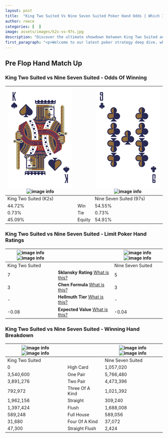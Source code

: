 ```yaml
---
layout: post
title:  "King Two Suited Vs Nine Seven Suited Poker Hand Odds | Which Is The Better Hand In Poker? A Complete Guide"
author: reece
categories: [  ]
image: assets/images/k2s-vs-97s.jpg
description: "Discover the ultimate showdown between King Two Suited and Nine Seven Suited in poker! Uncover the odds, strategies, and scenarios where one hand triumphs over the other. Get ready to up your poker game with this thrilling analysis."
first_paragraph: "<p>Welcome to our latest poker strategy deep dive, where we're pitting two distinct hands against each other in a high-stakes showdown: King Two Suited vs Nine Seven Suited.</p><p>In the dynamic world of poker, every decision counts, and knowing which hand holds the upper hand is key to your success at the table.</p><p>In this article, we'll dissect these two hands, explore the scenarios where one dominates the other, and equip you with the knowledge to make strategic choices that can tip the odds in your favor.</p><p>Get ready to unravel the intriguing dynamics of these poker hands and elevate your game to new heights.</p>"
---
```




[comment]: # (sp0)

## Pre Flop Hand Match Up

<div class="table hand-ratings" markdown="1"> 



### King Two Suited vs Nine Seven Suited - Odds Of Winning


    
| ![image info](assets/images/hand1/k.png) ![image info](assets/images/hand1/2s.png) |  | ![image info](assets/images/hand2/9.png) ![image info](assets/images/hand2/7s.png) |
| -------- | -------- | -------- |
| King Two Suited (K2s) |  | Nine Seven Suited (97s) |
| 44.72% | Win | 54.55% |
| 0.73% | Tie | 0.73% |
| 45.09% | Equity | 54.91% |




[comment]: # (sp1)



### King Two Suited vs Nine Seven Suited - Limit Poker Hand Ratings


    
| ![image info](https://www.riverpairs.com/assets/images/hand1/k.png) ![image info](https://www.riverpairs.com/assets/images/hand1/2s.png) |  | ![image info](https://www.riverpairs.com/assets/images/hand2/9.png) ![image info](https://www.riverpairs.com/assets/images/hand2/7s.png) |
| -------- | -------- | -------- |
| King Two Suited |  | Nine Seven Suited |
| 7 | **Sklansky Rating** [What is this?](/sklansky-rating-explained) | 5 |
| 3 | **Chen Formula** [What is this?](/chen-formula-explained) | 3 |
| - | **Hellmuth Tier** [What is this?](/Hellmuth-tier-explained) | - |
| -0.08 | **Expected Value** [What is this?](/expected-value-explained) | -0.04 |




[comment]: # (sp2)



### King Two Suited vs Nine Seven Suited - Winning Hand Breakdown


    
| ![image info](https://www.riverpairs.com/assets/images/hand1/k.png) ![image info](https://www.riverpairs.com/assets/images/hand1/2s.png) |  | ![image info](https://www.riverpairs.com/assets/images/hand2/9.png) ![image info](https://www.riverpairs.com/assets/images/hand2/7s.png) |
| -------- | -------- | -------- |
| King Two Suited |  | Nine Seven Suited |
| 0 | High Card | 1,057,020 |
| 3,540,600 | One Pair | 5,766,480 |
| 3,891,276 | Two Pair | 4,473,396 |
| 792,972 | Three Of A Kind | 1,021,392 |
| 1,962,156 | Straight | 309,240 |
| 1,397,424 | Flush | 1,688,008 |
| 589,248 | Full House | 589,056 |
| 31,680 | Four Of A Kind | 37,072 |
| 47,300 | Straight Flush | 2,424 |




[comment]: # (sp3)



</div>

[comment]: # (sp4)



[comment]: # (sp5)

